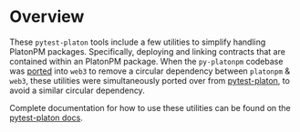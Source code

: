 # Overview

These `pytest-platon` tools include a few utilities to simplify handling PlatonPM packages. Specifically, deploying and linking contracts that are contained within an PlatonPM package. When the `py-platonpm` codebase was [ported](https://github.com/platonnetwork/platon.py/pull/1379) into `web3` to remove a circular dependency between `platonpm` & `web3`, these utilities were simultaneously ported over from [pytest-platon](https://github.com/platonnetwork/pytest-platon), to avoid a similar circular dependency.

Complete documentation for how to use these utilities can be found on the [pytest-platon docs](https://pytest-platon.readthedocs.io/en/latest/overview.html).
